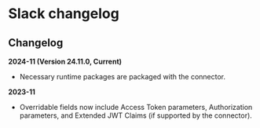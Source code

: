 # Slack changelog

<head>
  <meta name="guidename" content="Integration"/>
  <meta name="context" content="GUID-6d845b63-8580-4bc2-9848-c8cecb9ffb24"/>
</head>


## Changelog

**2024-11 (Version 24.11.0, Current)**

- Necessary runtime packages are packaged with the connector.

**2023-11**

- Overridable fields now include Access Token parameters, Authorization parameters, and Extended JWT Claims (if supported by the connector).